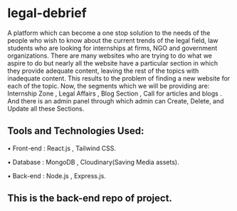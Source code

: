 # legal-debrief

A platform which can become a one stop solution to the needs of the people who wish to know about the current trends of the legal field, law students who are looking for internships at firms, NGO and government organizations. There are many websites who are trying to do what we aspire to do but nearly all the website have a particular section in which they provide adequate content, leaving the rest of the topics with inadequate content. This results to the problem of finding a new website for each of the topic. Now, the segments which we will be providing are:  Internship Zone , Legal Affairs , Blog Section , Call for articles and blogs . And there is an admin panel through which admin can Create, Delete, and Update all these Sections.

## Tools and Technologies Used:

• Front-end : React.js , Tailwind CSS.

• Database : MongoDB , Cloudinary(Saving Media assets).

• Back-end : Node.js , Express.js.


## This is the back-end repo of project.


